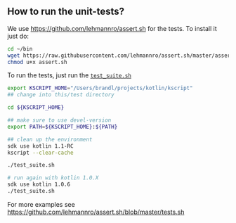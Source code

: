 ## How to run the unit-tests?


We use https://github.com/lehmannro/assert.sh for the tests. To install it just do:


```bash
cd ~/bin
wget https://raw.githubusercontent.com/lehmannro/assert.sh/master/assert.sh
chmod u+x assert.sh
```




To run the tests, just run the [`test_suite.sh`](test_suite.sh)
```bash
export KSCRIPT_HOME="/Users/brandl/projects/kotlin/kscript"
## change into this/test directory

cd ${KSCRIPT_HOME}

## make sure to use devel-version
export PATH=${KSCRIPT_HOME}:${PATH}

## clean up the environment
sdk use kotlin 1.1-RC
kscript --clear-cache

./test_suite.sh

# run again with kotlin 1.0.X
sdk use kotlin 1.0.6
./test_suite.sh


```


For more examples see https://github.com/lehmannro/assert.sh/blob/master/tests.sh

